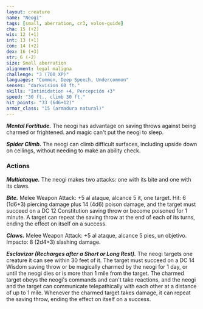 ```yaml
---
layout: creature
name: "Neogi"
tags: [small, aberration, cr3, volos-guide]
cha: 15 (+2)
wis: 12 (+1)
int: 13 (+1)
con: 14 (+2)
dex: 16 (+3)
str: 6 (-2)
size: Small aberration
alignment: legal maligna
challenge: "3 (700 XP)"
languages: "Common, Deep Speech, Undercommon"
senses: "darkvision 60 ft."
skills: "Intimidation +4, Percepción +3"
speed: "30 ft., climb 30 ft."
hit_points: "33 (6d6+12)"
armor_class: "15 (armadura natural)"
---
```


***Mental Fortitude.*** The neogi has advantage on saving throws against being charmed or frightened. and magic can't put the neogi to sleep.

***Spider Climb.*** The neogi can climb difficult surfaces, including upside down on ceilings, without needing to make an ability check.

### Actions

***Multiataque.*** The neogi makes two attacks: one with its bite and one with its claws.

***Bite.*** Melee Weapon Attack: +5 al ataque, alcance 5 it, one target. Hit: 6 (1d6+3) piercing damage plus 14 (4d6) poison damage, and the target must succeed on a DC 12 Constitution saving throw or become poisoned for 1 minute. A target can repeat the saving throw at the end of each of its turns, ending the effect on itself on a success.

***Claws.*** Melee Weapon Attack: +5 al ataque, alcance 5 pies, un objetivo. Impacto: 8 (2d4+3) slashing damage.

***Esclavizar (Recharges after a Short or Long Rest).*** The neogi targets one creature it can see within 30 feet of it. The target must succeed on a DC 14 Wisdom saving throw or be magically  charmed by the neogi for 1 day, or until the neogi dies or is more than 1 mile from the target. The charmed target obeys the neogi's commands and can't take reactions, and the neogi and the target can communicate telepathically with each other at a distance of up to 1 mile. Whenever the charmed target takes damage, it can repeat the saving throw, ending the effect on itself on a success.